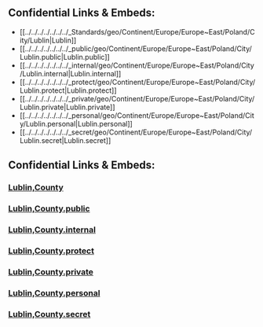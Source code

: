 
## Confidential Links & Embeds: 
- [[../../../../../../../_Standards/geo/Continent/Europe/Europe~East/Poland/City/Lublin|Lublin]] 
- [[../../../../../../../_public/geo/Continent/Europe/Europe~East/Poland/City/Lublin.public|Lublin.public]] 
- [[../../../../../../../_internal/geo/Continent/Europe/Europe~East/Poland/City/Lublin.internal|Lublin.internal]] 
- [[../../../../../../../_protect/geo/Continent/Europe/Europe~East/Poland/City/Lublin.protect|Lublin.protect]] 
- [[../../../../../../../_private/geo/Continent/Europe/Europe~East/Poland/City/Lublin.private|Lublin.private]] 
- [[../../../../../../../_personal/geo/Continent/Europe/Europe~East/Poland/City/Lublin.personal|Lublin.personal]] 
- [[../../../../../../../_secret/geo/Continent/Europe/Europe~East/Poland/City/Lublin.secret|Lublin.secret]] 


## Confidential Links & Embeds: 

### [Lublin,County](/_Standards/Earth/Continent/Europe/Europe~East/Poland/Provinces~Poland/Lublin,Province/counties~Lubelskie/Lublin,County.md) 

### [Lublin,County.public](/_public/Earth/Continent/Europe/Europe~East/Poland/Provinces~Poland/Lublin,Province/counties~Lubelskie/Lublin,County.public.md) 

### [Lublin,County.internal](/_internal/Earth/Continent/Europe/Europe~East/Poland/Provinces~Poland/Lublin,Province/counties~Lubelskie/Lublin,County.internal.md) 

### [Lublin,County.protect](/_protect/Earth/Continent/Europe/Europe~East/Poland/Provinces~Poland/Lublin,Province/counties~Lubelskie/Lublin,County.protect.md) 

### [Lublin,County.private](/_private/Earth/Continent/Europe/Europe~East/Poland/Provinces~Poland/Lublin,Province/counties~Lubelskie/Lublin,County.private.md) 

### [Lublin,County.personal](/_personal/Earth/Continent/Europe/Europe~East/Poland/Provinces~Poland/Lublin,Province/counties~Lubelskie/Lublin,County.personal.md) 

### [Lublin,County.secret](/_secret/Earth/Continent/Europe/Europe~East/Poland/Provinces~Poland/Lublin,Province/counties~Lubelskie/Lublin,County.secret.md)

